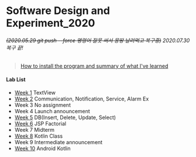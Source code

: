 # Software Design and Experiment_2020

######  ~~(2020.05.29 git push --force 명령어 잘못 써서 몽땅 날려먹고 복구중)~~ 2020.07.30 복구 끝! 

>[How to install the program and summary of what I've learned](https://github.com/ji-one/SoftwareExperiment_2020/wiki)

#### Lab List
- [Week 1](https://github.com/ji-one/SoftwareExperiment_2020/tree/master/week1) TextView
- [Week 2](https://github.com/ji-one/SoftwareExperiment_2020/tree/master/week2) Communication, Notification, Service, Alarm Ex  
- Week 3 No assignment  
- Week 4 Launch announcement  
- [Week 5](https://github.com/ji-one/SoftwareExperiment_2020/tree/master/week5) DB(Insert, Delete, Update, Select)  
- [Week 6](https://github.com/ji-one/SoftwareExperiment_2020/tree/master/week6) JSP Factorial  
- Week 7 Midterm  
- [Week 8](https://github.com/ji-one/SoftwareExperiment_2020/tree/master/week8) Kotlin Class  
- Week 9 Intermediate announcement  
- [Week 10](https://github.com/ji-one/SoftwareExperiment_2020/tree/master/week10) Android Kotlin  
